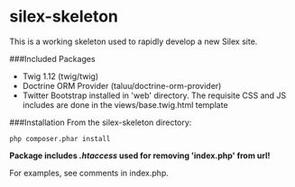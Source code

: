 silex-skeleton
==============

This is a working skeleton used to rapidly develop a new Silex site.

###Included Packages
* Twig 1.12 (twig/twig)
* Doctrine ORM Provider (taluu/doctrine-orm-provider)
* Twitter Bootstrap installed in 'web' directory. The requisite CSS and JS includes are done in the views/base.twig.html template

###Installation
From the silex-skeleton directory:

```
php composer.phar install
```

**Package includes *.htaccess* used for removing 'index.php' from url!**

For examples, see comments in index.php.
